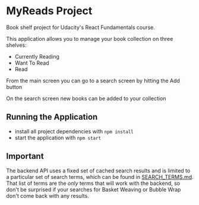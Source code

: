 # MyReads Project

Book shelf project for Udacity's React Fundamentals course. 

This application allows you to manage your book collection on three shelves:
* Currently Reading
* Want To Read
* Read

From the main screen you can go to a search screen by hitting the Add button

On the search screen new books can be added to your collection

## Running the Application

* install all project dependencies with `npm install`
* start the application with `npm start`

## Important
The backend API uses a fixed set of cached search results and is limited to a particular set of search terms, which can be found in [SEARCH_TERMS.md](SEARCH_TERMS.md). That list of terms are the _only_ terms that will work with the backend, so don't be surprised if your searches for Basket Weaving or Bubble Wrap don't come back with any results.


